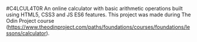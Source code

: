 #C4LCUL4T0R
An online calculator with basic arithmetic operations built using HTML5, CSS3 and JS ES6 features. This project was made during The Odin Project course (https://www.theodinproject.com/paths/foundations/courses/foundations/lessons/calculator).
